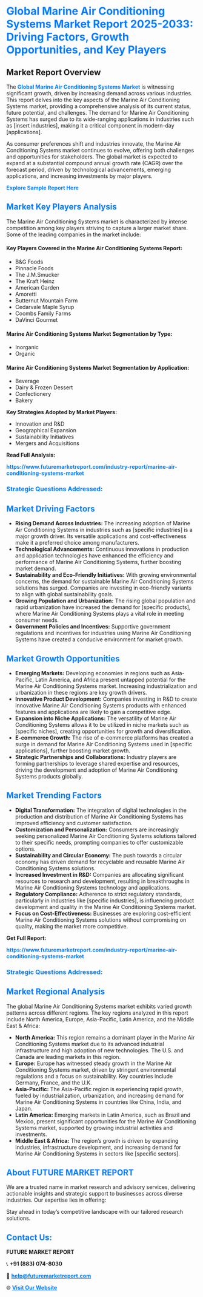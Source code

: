 <h1 style="color: #007BFF;">Global Marine Air Conditioning Systems Market Report 2025-2033: Driving Factors, Growth Opportunities, and Key Players</h1>

<section id="overview">
<h2>Market Report Overview</h2>
<p>The <a href="https://www.futuremarketreport.com/industry-report/marine-air-conditioning-systems-market" style="color: #007BFF; text-decoration: none;"><strong>Global Marine Air Conditioning Systems Market</strong></a> is witnessing significant growth, driven by increasing demand across various industries. This report delves into the key aspects of the Marine Air Conditioning Systems market, providing a comprehensive analysis of its current status, future potential, and challenges. The demand for Marine Air Conditioning Systems has surged due to its wide-ranging applications in industries such as [insert industries], making it a critical component in modern-day [applications].</p>
<p>As consumer preferences shift and industries innovate, the Marine Air Conditioning Systems market continues to evolve, offering both challenges and opportunities for stakeholders. The global market is expected to expand at a substantial compound annual growth rate (CAGR) over the forecast period, driven by technological advancements, emerging applications, and increasing investments by major players.</p>
</section>

<section id="overview">
<p><a href="https://www.futuremarketreport.com/request-sample/reportId=34916" style="color: #007BFF; text-decoration: none;"><strong>Explore Sample Report Here</strong></a></p>
</section>

<section id="key-players">
<h2 style="color: #007BFF;">Market Key Players Analysis</h2>
<p>The Marine Air Conditioning Systems market is characterized by intense competition among key players striving to capture a larger market share. Some of the leading companies in the market include:</p>
<h4>Key Players Covered in the Marine Air Conditioning Systems Report:</h4>
<ul><li>B&amp;G Foods</li><li>Pinnacle Foods</li><li>The J.M.Smucker</li><li>The Kraft Heinz</li><li>American Garden</li><li>Amoretti</li><li>Butternut Mountain Farm</li><li>Cedarvale Maple Syrup</li><li>Coombs Family Farms</li><li>DaVinci Gourmet</li></ul>
<h4>Marine Air Conditioning Systems Market Segmentation by Type:</h4>
<ul><li>Inorganic</li><li>Organic</li></ul>

<h4>Marine Air Conditioning Systems Market Segmentation by Application:</h4>
<ul><li>Beverage</li><li>Dairy &amp; Frozen Dessert</li><li>Confectionery</li><li>Bakery</li></ul>
<p><strong>Key Strategies Adopted by Market Players:</strong></p>
<ul>
<li>Innovation and R&D</li>
<li>Geographical Expansion</li>
<li>Sustainability Initiatives</li>
<li>Mergers and Acquisitions</li>
</ul>
</section>

<section>
<p><strong>Read Full Analysis: </strong></p><a href="https://www.futuremarketreport.com/industry-report/marine-air-conditioning-systems-market" style="color: #007BFF; text-decoration: none;"><strong>https://www.futuremarketreport.com/industry-report/marine-air-conditioning-systems-market</strong></a>
<h3 style="color: #007BFF;">Strategic Questions Addressed:</h3>
</section>

<section id="driving-factors">
<h2 style="color: #007BFF;">Market Driving Factors</h2>
<ul>
<li><strong>Rising Demand Across Industries:</strong> The increasing adoption of Marine Air Conditioning Systems in industries such as [specific industries] is a major growth driver. Its versatile applications and cost-effectiveness make it a preferred choice among manufacturers.</li>
<li><strong>Technological Advancements:</strong> Continuous innovations in production and application technologies have enhanced the efficiency and performance of Marine Air Conditioning Systems, further boosting market demand.</li>
<li><strong>Sustainability and Eco-Friendly Initiatives:</strong> With growing environmental concerns, the demand for sustainable Marine Air Conditioning Systems solutions has surged. Companies are investing in eco-friendly variants to align with global sustainability goals.</li>
<li><strong>Growing Population and Urbanization:</strong> The rising global population and rapid urbanization have increased the demand for [specific products], where Marine Air Conditioning Systems plays a vital role in meeting consumer needs.</li>
<li><strong>Government Policies and Incentives:</strong> Supportive government regulations and incentives for industries using Marine Air Conditioning Systems have created a conducive environment for market growth.</li>
</ul>
</section>

<section id="growth-opportunities">
<h2 style="color: #007BFF;">Market Growth Opportunities</h2>
<ul>
<li><strong>Emerging Markets:</strong> Developing economies in regions such as Asia-Pacific, Latin America, and Africa present untapped potential for the Marine Air Conditioning Systems market. Increasing industrialization and urbanization in these regions are key growth drivers.</li>
<li><strong>Innovative Product Development:</strong> Companies investing in R&D to create innovative Marine Air Conditioning Systems products with enhanced features and applications are likely to gain a competitive edge.</li>
<li><strong>Expansion into Niche Applications:</strong> The versatility of Marine Air Conditioning Systems allows it to be utilized in niche markets such as [specific niches], creating opportunities for growth and diversification.</li>
<li><strong>E-commerce Growth:</strong> The rise of e-commerce platforms has created a surge in demand for Marine Air Conditioning Systems used in [specific applications], further boosting market growth.</li>
<li><strong>Strategic Partnerships and Collaborations:</strong> Industry players are forming partnerships to leverage shared expertise and resources, driving the development and adoption of Marine Air Conditioning Systems products globally.</li>
</ul>
</section>

<section id="trending-factors">
<h2 style="color: #007BFF;">Market Trending Factors</h2>
<ul>
<li><strong>Digital Transformation:</strong> The integration of digital technologies in the production and distribution of Marine Air Conditioning Systems has improved efficiency and customer satisfaction.</li>
<li><strong>Customization and Personalization:</strong> Consumers are increasingly seeking personalized Marine Air Conditioning Systems solutions tailored to their specific needs, prompting companies to offer customizable options.</li>
<li><strong>Sustainability and Circular Economy:</strong> The push towards a circular economy has driven demand for recyclable and reusable Marine Air Conditioning Systems solutions.</li>
<li><strong>Increased Investment in R&D:</strong> Companies are allocating significant resources to research and development, resulting in breakthroughs in Marine Air Conditioning Systems technology and applications.</li>
<li><strong>Regulatory Compliance:</strong> Adherence to strict regulatory standards, particularly in industries like [specific industries], is influencing product development and quality in the Marine Air Conditioning Systems market.</li>
<li><strong>Focus on Cost-Effectiveness:</strong> Businesses are exploring cost-efficient Marine Air Conditioning Systems solutions without compromising on quality, making the market more competitive.</li>
</ul>
</section>

<section>
<p><strong>Get Full Report: </strong></p><a href="https://www.futuremarketreport.com/industry-report/marine-air-conditioning-systems-market" style="color: #007BFF; text-decoration: none;"><strong>https://www.futuremarketreport.com/industry-report/marine-air-conditioning-systems-market</strong></a>
<h3 style="color: #007BFF;">Strategic Questions Addressed:</h3>
</section>


<section id="regional-analysis">
<h2 style="color: #007BFF;">Market Regional Analysis</h2>
<p>The global Marine Air Conditioning Systems market exhibits varied growth patterns across different regions. The key regions analyzed in this report include North America, Europe, Asia-Pacific, Latin America, and the Middle East & Africa:</p>
<ul>
<li><strong>North America:</strong> This region remains a dominant player in the Marine Air Conditioning Systems market due to its advanced industrial infrastructure and high adoption of new technologies. The U.S. and Canada are leading markets in this region.</li>
<li><strong>Europe:</strong> Europe has witnessed steady growth in the Marine Air Conditioning Systems market, driven by stringent environmental regulations and a focus on sustainability. Key countries include Germany, France, and the U.K.</li>
<li><strong>Asia-Pacific:</strong> The Asia-Pacific region is experiencing rapid growth, fueled by industrialization, urbanization, and increasing demand for Marine Air Conditioning Systems in countries like China, India, and Japan.</li>
<li><strong>Latin America:</strong> Emerging markets in Latin America, such as Brazil and Mexico, present significant opportunities for the Marine Air Conditioning Systems market, supported by growing industrial activities and investments.</li>
<li><strong>Middle East & Africa:</strong> The region’s growth is driven by expanding industries, infrastructure development, and increasing demand for Marine Air Conditioning Systems in sectors like [specific sectors].</li>
</ul>
</section>

<footer>
<h2 style="color: #007BFF;">About FUTURE MARKET REPORT</h2>
<p>We are a trusted name in market research and advisory services, delivering actionable insights and strategic support to businesses across diverse industries. Our expertise lies in offering:</p>

<p>Stay ahead in today’s competitive landscape with our tailored research solutions.</p>

<h2 style="color: #007BFF;">Contact Us:</h2>
<p><strong>FUTURE MARKET REPORT</strong></p>
<p>📞 <strong>+91 (883) 074-8030</strong></p>
<p>📧 <strong><a href="mailto:help@futuremarketreport.com" style="color: #007BFF;">help@futuremarketreport.com</a></strong></p>
<p>🌐 <strong><a href="https://www.futuremarketreport.com/" style="color: #007BFF;">Visit Our Website</a></strong></p>
</footer>